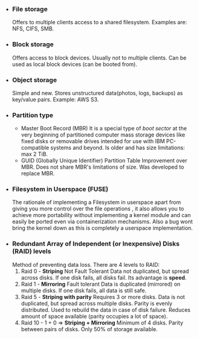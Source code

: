 - ### File storage
	Offers to multiple clients access to a shared filesystem.
	Examples are: NFS, CIFS, SMB.
- ### Block storage
	Offers access to block devices. Usually not to multiple clients.
	Can be used as local block devices (can be booted from).
- ### Object storage
	Simple and new. Stores unstructured data(photos, logs, backups) as key/value pairs.
	Example: AWS S3.
- ### Partition type
	- Master Boot Record (MBR)
		 It is a special type of *boot sector* at the very beginning of partitioned computer mass storage devices like fixed disks or removable drives intended for use with IBM PC-compatible systems and beyond.
		 Is older and has size limitations: max 2 TiB.
	- GUID (Globally Unique Identifier) Partition Table
		 Improvement over MBR. Does not share MBR's limitations of size.
		 Was developed to replace MBR.
- ### Filesystem in Userspace (FUSE)
	The rationale of implementing a Filesystem in userspace apart from giving you more control over the file operations , it also allows you to achieve more portability without implementing a kernel module and can easily be ported even via containerization mechanisms. Also a bug wont bring the kernel down as this is completely a userspace implementation.	
- ### Redundant Array of Independent (or Inexpensive) Disks (RAID) levels
	Method of preventing data loss. There are 4 levels to RAID:
	1. Raid 0 - **Striping**
		Not Fault Tolerant
		Data not duplicated, but spread across disks. If one disk fails, all disks fail.
		Its advantage is **speed**.
	2. Raid 1 - **Mirroring**
		Fault tolerant
		Data is duplicated (mirrored) on multiple disks. If one disk fails, all data is still safe.
	3. Raid 5 - **Striping with parity**
		Requires 3 or more disks.
		Data is not duplicated, but spread across multiple disks.
		Parity is evenly distributed. Used to rebuild the data in case of disk failure.
		Reduces amount of space available (parity occupies a lot of space).
	4. Raid 10 - 1 + 0 => **Striping + Mirroring**
		Minimum of 4 disks.
		Parity between pairs of disks.
		Only 50% of storage available.